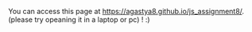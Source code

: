 You can access this page at https://agastya8.github.io/js_assignment8/.   (please try opeaning it in a laptop or pc) ! :)

